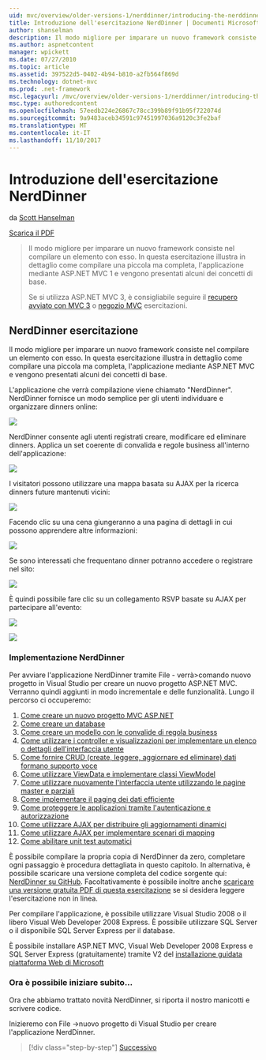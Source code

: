 ```yaml
---
uid: mvc/overview/older-versions-1/nerddinner/introducing-the-nerddinner-tutorial
title: Introduzione dell'esercitazione NerdDinner | Documenti Microsoft
author: shanselman
description: Il modo migliore per imparare un nuovo framework consiste nel compilare un elemento con esso. In questa esercitazione illustra in dettaglio come compilare un'applicazione di piccola ma completa, utilizzando ASP.NE...
ms.author: aspnetcontent
manager: wpickett
ms.date: 07/27/2010
ms.topic: article
ms.assetid: 397522d5-0402-4b94-b810-a2fb564f869d
ms.technology: dotnet-mvc
ms.prod: .net-framework
msc.legacyurl: /mvc/overview/older-versions-1/nerddinner/introducing-the-nerddinner-tutorial
msc.type: authoredcontent
ms.openlocfilehash: 57eedb224e26867c78cc399b89f91b95f722074d
ms.sourcegitcommit: 9a9483aceb34591c97451997036a9120c3fe2baf
ms.translationtype: MT
ms.contentlocale: it-IT
ms.lasthandoff: 11/10/2017
---
```

<a name="introducing-the-nerddinner-tutorial"></a>Introduzione dell'esercitazione NerdDinner
====================
da [Scott Hanselman](https://github.com/shanselman)

[Scarica il PDF](http://aspnetmvcbook.s3.amazonaws.com/aspnetmvc-nerdinner_v1.pdf)

> Il modo migliore per imparare un nuovo framework consiste nel compilare un elemento con esso. In questa esercitazione illustra in dettaglio come compilare una piccola ma completa, l'applicazione mediante ASP.NET MVC 1 e vengono presentati alcuni dei concetti di base.
> 
> Se si utilizza ASP.NET MVC 3, è consigliabile seguire il [recupero avviato con MVC 3](../../older-versions/getting-started-with-aspnet-mvc3/cs/intro-to-aspnet-mvc-3.md) o [negozio MVC](../../older-versions/mvc-music-store/mvc-music-store-part-1.md) esercitazioni.


## <a name="nerddinner-tutorial"></a>NerdDinner esercitazione

Il modo migliore per imparare un nuovo framework consiste nel compilare un elemento con esso. In questa esercitazione illustra in dettaglio come compilare una piccola ma completa, l'applicazione mediante ASP.NET MVC e vengono presentati alcuni dei concetti di base.

L'applicazione che verrà compilazione viene chiamato "NerdDinner". NerdDinner fornisce un modo semplice per gli utenti individuare e organizzare dinners online:

![](introducing-the-nerddinner-tutorial/_static/image1.png)

NerdDinner consente agli utenti registrati creare, modificare ed eliminare dinners. Applica un set coerente di convalida e regole business all'interno dell'applicazione:

![](introducing-the-nerddinner-tutorial/_static/image2.png)

I visitatori possono utilizzare una mappa basata su AJAX per la ricerca dinners future mantenuti vicini:

![](introducing-the-nerddinner-tutorial/_static/image3.png)

Facendo clic su una cena giungeranno a una pagina di dettagli in cui possono apprendere altre informazioni:

![](introducing-the-nerddinner-tutorial/_static/image4.png)

Se sono interessati che frequentano dinner potranno accedere o registrare nel sito:

![](introducing-the-nerddinner-tutorial/_static/image5.png)

È quindi possibile fare clic su un collegamento RSVP basate su AJAX per partecipare all'evento:

![](introducing-the-nerddinner-tutorial/_static/image6.png)

![](introducing-the-nerddinner-tutorial/_static/image7.png)

### <a name="implementing-nerddinner"></a>Implementazione NerdDinner

Per avviare l'applicazione NerdDinner tramite File - verrà&gt;comando nuovo progetto in Visual Studio per creare un nuovo progetto ASP.NET MVC. Verranno quindi aggiunti in modo incrementale e delle funzionalità. Lungo il percorso ci occuperemo:

1. [Come creare un nuovo progetto MVC ASP.NET](# "creare un nuovo progetto MVC ASP.NET")
2. [Come creare un database](# "creare un Database")
3. [Come creare un modello con le convalide di regola business](# "compilare un modello con la convalida di regole Business")
4. [Come utilizzare i controller e visualizzazioni per implementare un elenco o dettagli dell'interfaccia utente](# "utilizzano controller e visualizzazioni per implementare un'interfaccia utente/dettagli")
5. [Come fornire CRUD (create, leggere, aggiornare ed eliminare) dati formano supporto voce](# "fornire CRUD (Create, Read, Update, Delete) dati modulo voce supporta")
6. [Come utilizzare ViewData e implementare classi ViewModel](# "utilizzare ViewData e implementare classi ViewModel")
7. [Come utilizzare nuovamente l'interfaccia utente utilizzando le pagine master e parziali](# "riutilizzo di interfaccia utente utilizzando pagine Master e parziali")
8. [Come implementare il paging dei dati efficiente](# "implementare Paging dati efficiente")
9. [Come proteggere le applicazioni tramite l'autenticazione e autorizzazione](# "applicazioni protette di tramite l'autenticazione e autorizzazione")
10. [Come utilizzare AJAX per distribuire gli aggiornamenti dinamici](# "utilizzare AJAX per inviare gli aggiornamenti dinamici")
11. [Come utilizzare AJAX per implementare scenari di mapping](# "utilizzare AJAX per implementare scenari di Mapping")
12. [Come abilitare unit test automatici](# "attiva Testing unità automatizzati")

È possibile compilare la propria copia di NerdDinner da zero, completare ogni passaggio è procedura dettagliata in questo capitolo. In alternativa, è possibile scaricare una versione completa del codice sorgente qui: [NerdDinner su GitHub](https://github.com/AspNetMVPSamples/NerdDinner). Facoltativamente è possibile inoltre anche [scaricare una versione gratuita PDF di questa esercitazione](http://aspnetmvcbook.s3.amazonaws.com/aspnetmvc-nerdinner_v1.pdf) se si desidera leggere l'esercitazione non in linea.

Per compilare l'applicazione, è possibile utilizzare Visual Studio 2008 o il libero Visual Web Developer 2008 Express. È possibile utilizzare SQL Server o il disponibile SQL Server Express per il database.

È possibile installare ASP.NET MVC, Visual Web Developer 2008 Express e SQL Server Express (gratuitamente) tramite V2 del [installazione guidata piattaforma Web di Microsoft](https://www.microsoft.com/web/downloads/platform.aspx)

### <a name="now-lets-get-started"></a>Ora è possibile iniziare subito...

Ora che abbiamo trattato novità NerdDinner, si riporta il nostro manicotti e scrivere codice.

Inizieremo con File -&gt;nuovo progetto di Visual Studio per creare l'applicazione NerdDinner.

>[!div class="step-by-step"]
[Successivo](create-a-new-aspnet-mvc-project.md)
